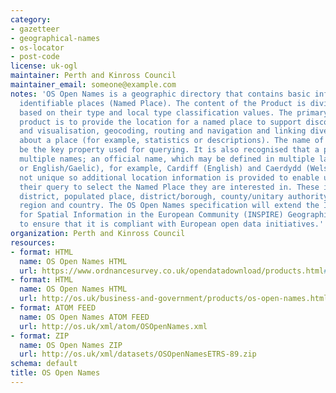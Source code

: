 ```yaml
---
category:
- gazetteer
- geographical-names
- os-locator
- post-code
license: uk-ogl
maintainer: Perth and Kinross Council
maintainer_email: someone@example.com
notes: 'OS Open Names is a geographic directory that contains basic information about
  identifiable places (Named Place). The content of the Product is divided into themes
  based on their type and local type classification values. The primary use of the
  product is to provide the location for a named place to support discovery or identification
  and visualisation, geocoding, routing and navigation and linking diverse information
  about a place (for example, statistics or descriptions). The name of the place will
  be the key property used for querying. It is also recognised that a place may have
  multiple names; an official name, which may be defined in multiple languages (English/Welsh
  or English/Gaelic), for example, Cardiff (English) and Caerdydd (Welsh). Names are
  not unique so additional location information is provided to enable users to refine
  their query to select the Named Place they are interested in. These include: postcode
  district, populated place, district/borough, county/unitary authority, European
  region and country. The OS Open Names specification will extend the Infrastructure
  for Spatial Information in the European Community (INSPIRE) Geographical Names theme
  to ensure that it is compliant with European open data initiatives.'
organization: Perth and Kinross Council
resources:
- format: HTML
  name: OS Open Names HTML
  url: https://www.ordnancesurvey.co.uk/opendatadownload/products.html#OPNAME
- format: HTML
  name: OS Open Names HTML
  url: http://os.uk/business-and-government/products/os-open-names.html
- format: ATOM FEED
  name: OS Open Names ATOM FEED
  url: http://os.uk/xml/atom/OSOpenNames.xml
- format: ZIP
  name: OS Open Names ZIP
  url: http://os.uk/xml/datasets/OSOpenNamesETRS-89.zip
schema: default
title: OS Open Names
---
```

